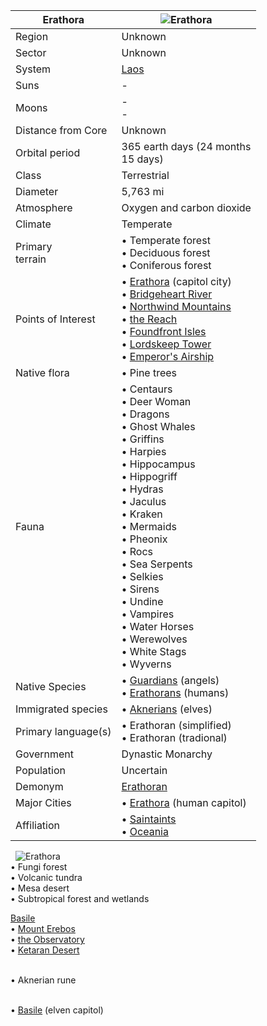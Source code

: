 |Erathora| ![Erathora](https://youtu.be/9sGdpCt168M)|
|---|---|
Region | Unknown 
Sector | Unknown 
System | [Laos](https://)
Suns | -
Moons | -<br/>- 
Distance from Core | Unknown
Orbital period | 365 earth days (24 months<br/>15 days)
Class | Terrestrial 
Diameter | 5,763 mi 
Atmosphere | Oxygen and carbon dioxide 
Climate | Temperate
Primary<br/>terrain | • Temperate forest<br/>• Deciduous forest<br/>• Coniferous forest
 Points of Interest | • [Erathora](https://) (capitol city)<br/>• [Bridgeheart River](https://)<br/>• [Northwind Mountains](https://)<br/>• [the Reach](https://)<br/>• [Foundfront Isles](https://)<br/>• [Lordskeep Tower](https://)<br/>• [Emperor's Airship](https://)
Native flora | • Pine trees
Fauna | • Centaurs<br/>• Deer Woman<br/>• Dragons<br/>• Ghost Whales<br/>• Griffins<br/>• Harpies<br/>• Hippocampus<br/>• Hippogriff<br/>• Hydras<br/>• Jaculus<br/>• Kraken<br/>• Mermaids<br/>• Pheonix<br/>• Rocs<br/>• Sea Serpents<br/>• Selkies<br/>• Sirens<br/>• Undine<br/>• Vampires<br/>• Water Horses<br/>• Werewolves<br/>• White Stags<br/>• Wyverns
Native Species | • [Guardians](https://) (angels)<br/>• [Erathorans](https://) (humans)
Immigrated species | • [Aknerians](https://) (elves)
Primary language(s) | • Erathoran (simplified)<br/>• Erathoran (tradional)
Government | Dynastic Monarchy 
Population | Uncertain 
Demonym | [Erathoran](https://)
Major Cities | • [Erathora](https://) (human capitol)
Affiliation | • [Saintaints](https://)<br/>• [Oceania](https://)
 
![Erathora](https://youtu.be/9sGdpCt168M) 
 <br/>• Fungi forest<br/>• Volcanic tundra<br/>• Mesa desert<br/>• Subtropical forest and wetlands

[Basile](https://)<br/>• [Mount Erebos](https://)<br/>• [the Observatory](https://)<br/>• [Ketaran Desert](https://)<br/>

<br/>• Aknerian rune

<br/>• [Basile](https://) (elven capitol)
